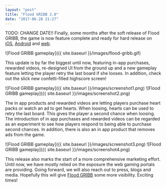 ```yaml
---
layout: "post"
title: "Flood GRIBB 2.0"
date: "2017-06-28 21:27"
---
```

TODO: CHANGE DATE!!
Finally, some months after the soft release of Flood GRIBB, the game is now feature complete and ready for hard release on [iOS](https://itunes.apple.com/app/flood-gribb/id1188730046), [Android](https://play.google.com/store/apps/details?id=com.gribbgames.floodgribb) and [web](https://gribbgames.com/flood/).

![Flood GRIBB gameplay]({{ site.baseurl }}/images/flood-gribb.gif)

This update is by far the biggest until now, featuring in-app purchases, rewarded videos, re-designed UI from the ground up and a new gameplay feature letting the player retry the last board if she looses. In addition, check out the slick new confetti-filled highscore screen!

![Flood GRIBB gameplay]({{ site.baseurl }}/images/screenshot1.png)
![Flood GRIBB gameplay]({{ site.baseurl }}/images/screenshot2.png)

The in app products and rewarded videos are letting players purchase heart packs or watch an ad to get hearts. When loosing, hearts can be used to retry the last board. This gives the player a second chance when loosing. The introduction of in app purchases and rewarded videos can be regarded as an experiment to see how players respond to being able to purchase second chances. In addition, there is also an in app product that removes ads from the game.

![Flood GRIBB gameplay]({{ site.baseurl }}/images/screenshot3.png)
![Flood GRIBB gameplay]({{ site.baseurl }}/images/screenshot4.png)

This release also marks the start of a more comprehensive marketing effort. Until now, we have mostly relied on the exposure the web gaming portals are providing. Going forward, we will also reach out to press, blogs and media. Hopefully this will give [Flood GRIBB](https://gribbgames.com/flood/) some more visibility. Exciting times!
